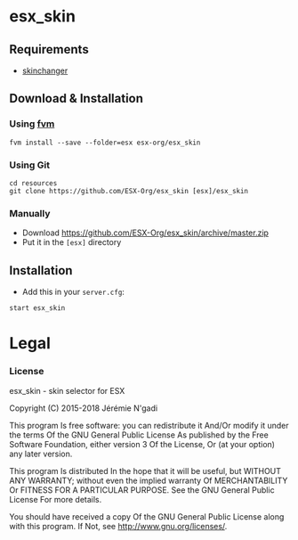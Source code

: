 # esx_skin

## Requirements
- [skinchanger](https://github.com/ESX-Org/skinchanger)

## Download & Installation

### Using [fvm](https://github.com/qlaffont/fvm-installer)
```
fvm install --save --folder=esx esx-org/esx_skin
```

### Using Git
```
cd resources
git clone https://github.com/ESX-Org/esx_skin [esx]/esx_skin
```

### Manually
- Download https://github.com/ESX-Org/esx_skin/archive/master.zip
- Put it in the `[esx]` directory

## Installation
- Add this in your `server.cfg`:

```
start esx_skin
```

# Legal
### License
esx_skin - skin selector for ESX

Copyright (C) 2015-2018 Jérémie N'gadi

This program Is free software: you can redistribute it And/Or modify it under the terms Of the GNU General Public License As published by the Free Software Foundation, either version 3 Of the License, Or (at your option) any later version.

This program Is distributed In the hope that it will be useful, but WITHOUT ANY WARRANTY; without even the implied warranty Of MERCHANTABILITY Or FITNESS FOR A PARTICULAR PURPOSE. See the GNU General Public License For more details.

You should have received a copy Of the GNU General Public License along with this program. If Not, see http://www.gnu.org/licenses/.
